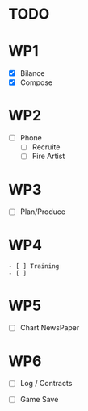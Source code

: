 # TODO


# WP1
- [x] Bilance
- [x] Compose

# WP2
- [ ] Phone 
    - [ ] Recruite
    - [ ] Fire Artist
 
# WP3
- [ ] Plan/Produce

# WP4
    - [ ] Training
    - [ ] 

# WP5
- [ ] Chart NewsPaper

# WP6
- [ ] Log / Contracts
- [ ] Game Save
 